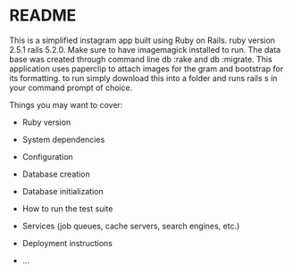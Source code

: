 # README

This is a simplified instagram app built using Ruby on Rails. ruby version 2.5.1 rails 5.2.0. Make sure to have imagemagick installed to run. The data base was created through command line db :rake and db :migrate. This application uses paperclip to attach images for the gram and bootstrap for its formatting. to run simply download this into a folder and runs rails s in your command prompt of choice.

Things you may want to cover:

* Ruby version

* System dependencies

* Configuration

* Database creation

* Database initialization

* How to run the test suite

* Services (job queues, cache servers, search engines, etc.)

* Deployment instructions

* ...
